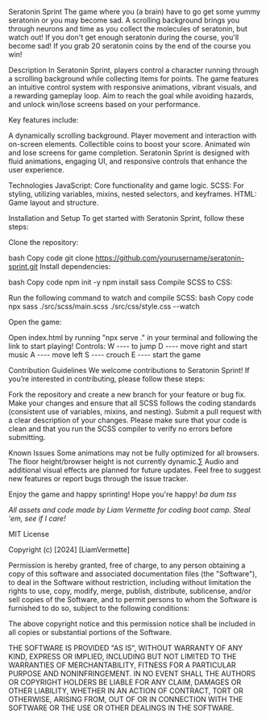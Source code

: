 Seratonin Sprint
The game where you (a brain) have to go get some yummy seratonin or you may become sad. 
A scrolling background brings you through neurons and time as you collect the molecules of seratonin, 
but watch out! If you don't get enough seratonin during the course, you'll become sad! 
If you grab 20 seratonin coins by the end of the course you win! 


Description
In Seratonin Sprint, players control a character running through a scrolling background while collecting items for points. The game features an intuitive control system with responsive animations, vibrant visuals, and a rewarding gameplay loop. Aim to reach the goal while avoiding hazards, and unlock win/lose screens based on your performance.

Key features include:

A dynamically scrolling background.
Player movement and interaction with on-screen elements.
Collectible coins to boost your score.
Animated win and lose screens for game completion.
Seratonin Sprint is designed with fluid animations, engaging UI, and responsive controls that enhance the user experience.

Technologies
JavaScript: Core functionality and game logic.
SCSS: For styling, utilizing variables, mixins, nested selectors, and keyframes.
HTML: Game layout and structure.

Installation and Setup
To get started with Seratonin Sprint, follow these steps:

Clone the repository:

bash
Copy code
git clone https://github.com/yourusername/seratonin-sprint.git
Install dependencies:

bash
Copy code
npm init -y
npm install sass
Compile SCSS to CSS:

Run the following command to watch and compile SCSS:
bash
Copy code
npx sass ./src/scss/main.scss ./src/css/style.css --watch

Open the game:

Open index.html by running "npx serve ." in your terminal and following the link to start playing!
Controls:
W ---- to jump
D ---- move right and start music
A ---- move left
S ---- crouch
E ---- start the game

Contribution Guidelines
We welcome contributions to Seratonin Sprint! If you’re interested in contributing, please follow these steps:

Fork the repository and create a new branch for your feature or bug fix.
Make your changes and ensure that all SCSS follows the coding standards (consistent use of variables, mixins, and nesting).
Submit a pull request with a clear description of your changes.
Please make sure that your code is clean and that you run the SCSS compiler to verify no errors before submitting.

Known Issues
Some animations may not be fully optimized for all browsers.
The floor height/browser height is not currently dynamic.∑
Audio and additional visual effects are planned for future updates.
Feel free to suggest new features or report bugs through the issue tracker.

Enjoy the game and happy sprinting!
Hope you're happy! *ba dum tss*

*All assets and code made by Liam Vermette for coding boot camp. Steal 'em, see if I care!*

MIT License

Copyright (c) [2024] [LiamVermette]

Permission is hereby granted, free of charge, to any person obtaining a copy
of this software and associated documentation files (the "Software"), to deal
in the Software without restriction, including without limitation the rights
to use, copy, modify, merge, publish, distribute, sublicense, and/or sell
copies of the Software, and to permit persons to whom the Software is
furnished to do so, subject to the following conditions:

The above copyright notice and this permission notice shall be included in all
copies or substantial portions of the Software.

THE SOFTWARE IS PROVIDED "AS IS", WITHOUT WARRANTY OF ANY KIND, EXPRESS OR
IMPLIED, INCLUDING BUT NOT LIMITED TO THE WARRANTIES OF MERCHANTABILITY,
FITNESS FOR A PARTICULAR PURPOSE AND NONINFRINGEMENT. IN NO EVENT SHALL THE
AUTHORS OR COPYRIGHT HOLDERS BE LIABLE FOR ANY CLAIM, DAMAGES OR OTHER
LIABILITY, WHETHER IN AN ACTION OF CONTRACT, TORT OR OTHERWISE, ARISING FROM,
OUT OF OR IN CONNECTION WITH THE SOFTWARE OR THE USE OR OTHER DEALINGS IN THE
SOFTWARE.
